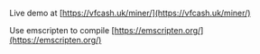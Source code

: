 Live demo at [https://vfcash.uk/miner/](https://vfcash.uk/miner/)

Use emscripten to compile [https://emscripten.org/](https://emscripten.org/)
